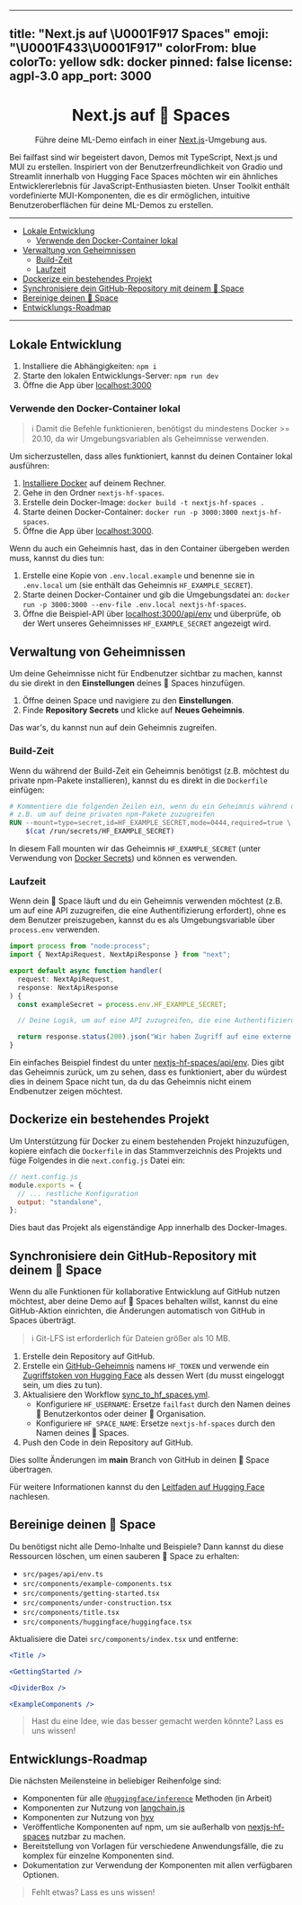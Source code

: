 
---
title: "Next.js auf \U0001F917 Spaces"
emoji: "\U0001F433\U0001F917"
colorFrom: blue
colorTo: yellow
sdk: docker
pinned: false
license: agpl-3.0
app_port: 3000
---
<h1 align="center">Next.js auf 🤗 Spaces</h1>

<p align="center">
Führe deine ML-Demo einfach in einer <a href="https://nextjs.org">Next.js</a>-Umgebung aus.
</p>

Bei failfast sind wir begeistert davon, Demos mit TypeScript, Next.js und MUI zu erstellen. Inspiriert von der Benutzerfreundlichkeit von Gradio und Streamlit innerhalb von Hugging Face Spaces möchten wir ein ähnliches Entwicklererlebnis für JavaScript-Enthusiasten bieten. Unser Toolkit enthält vordefinierte MUI-Komponenten, die es dir ermöglichen, intuitive Benutzeroberflächen für deine ML-Demos zu erstellen.

---

<!-- toc -->

- [Lokale Entwicklung](#lokale-entwicklung)
  * [Verwende den Docker-Container lokal](#verwende-den-docker-container-lokal)
- [Verwaltung von Geheimnissen](#verwaltung-von-geheimnissen)
  * [Build-Zeit](#build-zeit)
  * [Laufzeit](#laufzeit)
- [Dockerize ein bestehendes Projekt](#dockerize-ein-bestehendes-projekt)
- [Synchronisiere dein GitHub-Repository mit deinem 🤗 Space](#synchronisiere-dein-github-repository-mit-deinem-%F0%9F%A4%97-space)
- [Bereinige deinen 🤗 Space](#bereinige-deinen-%F0%9F%A4%97-space)
- [Entwicklungs-Roadmap](#entwicklungs-roadmap)

<!-- tocstop -->

---

## Lokale Entwicklung

1. Installiere die Abhängigkeiten: `npm i`
2. Starte den lokalen Entwicklungs-Server: `npm run dev`
3. Öffne die App über [localhost:3000](http://localhost:3000)

### Verwende den Docker-Container lokal

> ℹ️ Damit die Befehle funktionieren, benötigst du mindestens Docker >= 20.10, da wir Umgebungsvariablen als Geheimnisse verwenden.

Um sicherzustellen, dass alles funktioniert, kannst du deinen Container lokal ausführen:

1. [Installiere Docker](https://docs.docker.com/get-docker/) auf deinem Rechner.
2. Gehe in den Ordner `nextjs-hf-spaces`.
3. Erstelle dein Docker-Image: `docker build -t nextjs-hf-spaces .`
4. Starte deinen Docker-Container: `docker run -p 3000:3000 nextjs-hf-spaces`.
5. Öffne die App über [localhost:3000](http://localhost:3000).

Wenn du auch ein Geheimnis hast, das in den Container übergeben werden muss, kannst du dies tun:

1. Erstelle eine Kopie von `.env.local.example` und benenne sie in `.env.local` um (sie enthält das Geheimnis `HF_EXAMPLE_SECRET`).
2. Starte deinen Docker-Container und gib die Umgebungsdatei an: `docker run -p 3000:3000 --env-file .env.local nextjs-hf-spaces`.
3. Öffne die Beispiel-API über [localhost:3000/api/env](http://localhost:3000/api/env) und überprüfe, ob der Wert unseres Geheimnisses `HF_EXAMPLE_SECRET` angezeigt wird.

## Verwaltung von Geheimnissen

Um deine Geheimnisse nicht für Endbenutzer sichtbar zu machen, kannst du sie direkt in den **Einstellungen** deines 🤗 Spaces hinzufügen.

1. Öffne deinen Space und navigiere zu den **Einstellungen**.
2. Finde **Repository Secrets** und klicke auf **Neues Geheimnis**.

Das war's, du kannst nun auf dein Geheimnis zugreifen.

### Build-Zeit

Wenn du während der Build-Zeit ein Geheimnis benötigst (z.B. möchtest du private npm-Pakete installieren), kannst du es direkt in die `Dockerfile` einfügen:

```dockerfile
# Kommentiere die folgenden Zeilen ein, wenn du ein Geheimnis während der Buildzeit verwenden möchtest,
# z.B. um auf deine privaten npm-Pakete zuzugreifen
RUN --mount=type=secret,id=HF_EXAMPLE_SECRET,mode=0444,required=true \
    $(cat /run/secrets/HF_EXAMPLE_SECRET)
```

In diesem Fall mounten wir das Geheimnis `HF_EXAMPLE_SECRET` (unter Verwendung von [Docker Secrets](https://docs.docker.com/engine/swarm/secrets/)) und können es verwenden.

### Laufzeit

Wenn dein 🤗 Space läuft und du ein Geheimnis verwenden möchtest (z.B. um auf eine API zuzugreifen, die eine Authentifizierung erfordert), ohne es dem Benutzer preiszugeben, kannst du es als Umgebungsvariable über `process.env` verwenden.

```typescript
import process from "node:process";
import { NextApiRequest, NextApiResponse } from "next";

export default async function handler(
  request: NextApiRequest,
  response: NextApiResponse
) {
  const exampleSecret = process.env.HF_EXAMPLE_SECRET;

  // Deine Logik, um auf eine API zuzugreifen, die eine Authentifizierung erfordert

  return response.status(200).json("Wir haben Zugriff auf eine externe API");
}
```

Ein einfaches Beispiel findest du unter [nextjs-hf-spaces/api/env](https://huggingface.co/spaces/failfast/nextjs-hf-spaces/api/env). Dies gibt das Geheimnis zurück, um zu sehen, dass es funktioniert, aber du würdest dies in deinem Space nicht tun, da du das Geheimnis nicht einem Endbenutzer zeigen möchtest.

## Dockerize ein bestehendes Projekt

Um Unterstützung für Docker zu einem bestehenden Projekt hinzuzufügen, kopiere einfach die `Dockerfile` in das Stammverzeichnis des Projekts und füge Folgendes in die `next.config.js` Datei ein:

```js
// next.config.js
module.exports = {
  // ... restliche Konfiguration
  output: "standalone",
};
```

Dies baut das Projekt als eigenständige App innerhalb des Docker-Images.

## Synchronisiere dein GitHub-Repository mit deinem 🤗 Space

Wenn du alle Funktionen für kollaborative Entwicklung auf GitHub nutzen möchtest, aber deine Demo auf 🤗 Spaces behalten willst, kannst du eine GitHub-Aktion einrichten, die Änderungen automatisch von GitHub in Spaces überträgt.

> ℹ️ Git-LFS ist erforderlich für Dateien größer als 10 MB.

1. Erstelle dein Repository auf GitHub.
2. Erstelle ein [GitHub-Geheimnis](https://docs.github.com/en/actions/security-guides/encrypted-secrets#creating-encrypted-secrets-for-a-repository) namens `HF_TOKEN` und verwende ein [Zugriffstoken von Hugging Face](https://huggingface.co/settings/tokens) als dessen Wert (du musst eingeloggt sein, um dies zu tun).
3. Aktualisiere den Workflow [sync_to_hf_spaces.yml](.github/workflows/sync_to_hf_spaces.yml).
   - Konfiguriere `HF_USERNAME`: Ersetze `failfast` durch den Namen deines 🤗 Benutzerkontos oder deiner 🤗 Organisation.
   - Konfiguriere `HF_SPACE_NAME`: Ersetze `nextjs-hf-spaces` durch den Namen deines 🤗 Spaces.
4. Push den Code in dein Repository auf GitHub.

Dies sollte Änderungen im **main** Branch von GitHub in deinen 🤗 Space übertragen.

Für weitere Informationen kannst du den [Leitfaden auf Hugging Face](https://huggingface.co/docs/hub/spaces-github-actions) nachlesen.

## Bereinige deinen 🤗 Space

Du benötigst nicht alle Demo-Inhalte und Beispiele? Dann kannst du diese Ressourcen löschen, um einen sauberen 🤗 Space zu erhalten:

* `src/pages/api/env.ts`
* `src/components/example-components.tsx`
* `src/components/getting-started.tsx`
* `src/components/under-construction.tsx`
* `src/components/title.tsx`
* `src/components/huggingface/huggingface.tsx`

Aktualisiere die Datei `src/components/index.tsx` und entferne:

```jsx
<Title />

<GettingStarted />

<DividerBox />

<ExampleComponents />
```

> Hast du eine Idee, wie das besser gemacht werden könnte? Lass es uns wissen!

## Entwicklungs-Roadmap

Die nächsten Meilensteine in beliebiger Reihenfolge sind:

* Komponenten für alle [`@huggingface/inference`](https://huggingface.co/docs/huggingface.js/inference/README) Methoden (in Arbeit)
* Komponenten zur Nutzung von [langchain.js](https://js.langchain.com/docs)
* Komponenten zur Nutzung von [hyv](https://github.com/failfa-st/hyv)
* Veröffentliche Komponenten auf npm, um sie außerhalb von [nextjs-hf-spaces](https://github.com/failfa-st/nextjs-hf-spaces) nutzbar zu machen.
* Bereitstellung von Vorlagen für verschiedene Anwendungsfälle, die zu komplex für einzelne Komponenten sind.
* Dokumentation zur Verwendung der Komponenten mit allen verfügbaren Optionen.

> Fehlt etwas? Lass es uns wissen!
```

